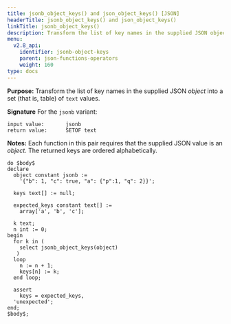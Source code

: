 ```yaml
---
title: jsonb_object_keys() and json_object_keys() [JSON]
headerTitle: jsonb_object_keys() and json_object_keys()
linkTitle: jsonb_object_keys()
description: Transform the list of key names in the supplied JSON object into a set (that is, table) of text values.
menu:
  v2.8_api:
    identifier: jsonb-object-keys
    parent: json-functions-operators
    weight: 160
type: docs
---
```


**Purpose:** Transform the list of key names in the supplied JSON _object_ into a set (that is, table) of `text` values.

**Signature** For the `jsonb` variant:

```
input value:       jsonb
return value:      SETOF text
```

**Notes:** Each function in this pair requires that the supplied JSON value is an _object_. The returned keys are ordered alphabetically.

```plpgsql
do $body$
declare
  object constant jsonb :=
    '{"b": 1, "c": true, "a": {"p":1, "q": 2}}';

  keys text[] := null;

  expected_keys constant text[] :=
    array['a', 'b', 'c'];

  k text;
  n int := 0;
begin
  for k in (
    select jsonb_object_keys(object)
   )
  loop
    n := n + 1;
    keys[n] := k;
  end loop;

  assert
    keys = expected_keys,
  'unexpected';
end;
$body$;
```
